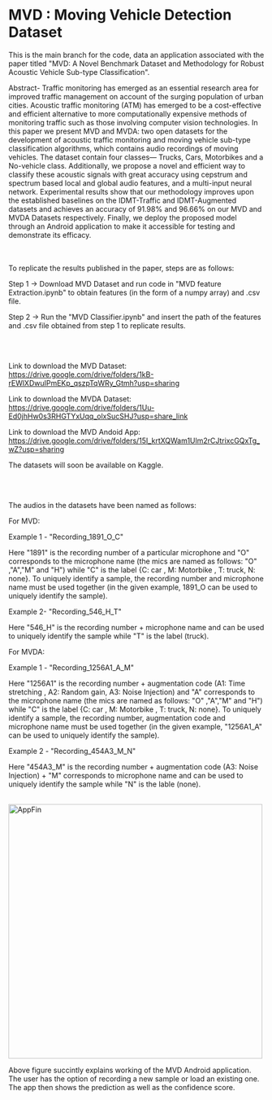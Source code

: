 # MVD : Moving Vehicle Detection Dataset

This is the main branch for the code, data an application associated with the paper titled "MVD: A Novel Benchmark Dataset and Methodology for Robust Acoustic Vehicle Sub-type Classification".

Abstract- Traffic monitoring has emerged as an essential research area for improved traffic management on account of the surging population of urban cities. Acoustic traffic monitoring (ATM) has emerged to be a cost-effective and efficient alternative to more computationally expensive methods of monitoring traffic such as those involving computer vision technologies. In this paper we present MVD and MVDA: two open datasets for the development of acoustic traffic monitoring and  moving vehicle sub-type classification algorithms, which contains audio recordings of moving vehicles. The dataset contain four classes— Trucks, Cars, Motorbikes and a No-vehicle class. Additionally, we propose a novel and efficient way to classify these acoustic signals with great accuracy using cepstrum and spectrum based local and global audio features, and a multi-input neural network. Experimental results show that our methodology improves upon the established baselines on the IDMT-Traffic and IDMT-Augmented datasets and achieves an accuracy of 91.98% and 96.66% on our MVD and MVDA Datasets respectively. Finally, we deploy the proposed model through an Android application to make it accessible for testing and demonstrate its efficacy.   

<br>
<br>
To replicate the results published in the paper, steps are as follows:

Step 1 -> Download MVD Dataset and run code in "MVD feature Extraction.ipynb" to obtain features (in the form of a numpy array) and .csv file.

Step 2 -> Run the "MVD Classifier.ipynb" and insert the path of the features and .csv file obtained from step 1 to replicate results.

<br>
<br>

Link to download the MVD Dataset: https://drive.google.com/drive/folders/1kB-rEWlXDwuIPmEKp_qszpTqWRy_Gtmh?usp=sharing

Link to download the MVDA Dataset: https://drive.google.com/drive/folders/1Uu-Ed0jhHw0s3RHGTYxUqq_olxSucSHJ?usp=share_link

Link to download the MVD Andoid App: https://drive.google.com/drive/folders/15I_krtXQWam1Ulm2rCJtrixcGQxTg_wZ?usp=sharing

The datasets will soon be available on Kaggle.

<br>
<br>

The audios in the datasets have been named as follows:

For MVD:

Example 1 - "Recording_1891_O_C"

Here "1891" is the recording number of a particular microphone and "O" corresponds to the microphone name (the mics are named as follows: "O" ,"A","M" and "H") while "C" is the label {C: car , M: Motorbike , T: truck, N: none}. To uniquely identify a sample, the recording number and microphone name must be used together (in the given example, 1891_O can be used to uniquely identify the sample).

Example 2- "Recording_546_H_T"

Here "546_H" is the recording number + microphone name and can be used to uniquely identify the sample while "T" is the label (truck).

For MVDA:

Example 1 - "Recording_1256A1_A_M"

Here "1256A1" is the recording number + augmentation code (A1: Time stretching , A2: Random gain, A3: Noise Injection) and "A" corresponds to the microphone name (the mics are named as follows: "O" ,"A","M" and "H") while "C" is the label {C: car , M: Motorbike , T: truck, N: none}. To uniquely identify a sample, the recording number, augmentation code and microphone name must be used together (in the given example, "1256A1_A" can be used to uniquely identify the sample).

Example 2 - "Recording_454A3_M_N"

Here "454A3_M" is the recording number + augmentation code (A3: Noise Injection) + "M" corresponds to microphone name and can be used to uniquely identify the sample while "N" is the lable (none).

<br>

<img width="500" alt="AppFin" src="https://user-images.githubusercontent.com/82571294/224412610-1451bedd-bb42-4352-a4ab-732923403f63.png">

Above figure succintly explains working of the MVD Android application. The user has the option of recording a new sample or load an existing one. The app then shows the prediction as well as the confidence score.


